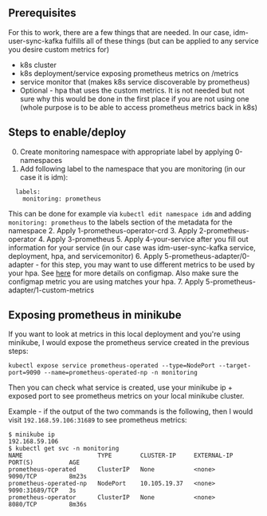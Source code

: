 
## Prerequisites 
For this to work, there are a few things that are needed.  In our case, idm-user-sync-kafka fulfills all of these things (but can be applied to any service you desire custom metrics for)
* k8s cluster
* k8s deployment/service exposing prometheus metrics on /metrics
* service monitor that (makes k8s service discoverable by prometheus) 
* Optional - hpa that uses the custom metrics.  It is not needed but not sure why this would be done in the first place if you are not using one (whole purpose is to be able to access prometheus metrics back in k8s)

## Steps to enable/deploy
0. Create monitoring namespace with appropriate label by applying 0-namespaces
1. Add following label to the namespace that you are monitoring (in our case it is idm):
```
  labels:
    monitoring: prometheus
```
This can be done for example via `kubectl edit namespace idm` and adding `monitoring: prometheus` to the labels section of the metadata for the namespace
2. Apply 1-prometheus-operator-crd
3. Apply 2-prometheus-operator
4. Apply 3-prometheus
5. Apply 4-your-service after you fill out information for your service (in our case was idm-user-sync-kafka service, deployment, hpa, and servicemonitor)
6. Apply 5-prometheus-adapter/0-adapter - for this step, you may want to use different metrics to be used by your hpa.  See [here](https://github.com/kubernetes-sigs/prometheus-adapter/blob/master/docs/config.md) for more details on configmap.  Also make sure the configmap metric you are using matches your hpa. 
7. Apply 5-prometheus-adapter/1-custom-metrics

## Exposing prometheus in minikube
If you want to look at metrics in this local deployment and you're using minikube, I would expose the prometheus service created in the previous steps:
```
kubectl expose service prometheus-operated --type=NodePort --target-port=9090 --name=prometheus-operated-np -n monitoring
```
Then you can check what service is created, use your minikube ip + exposed port to see prometheus metrics on your local minikube cluster. 

Example - if the output of the two commands is the following, then I would visit `192.168.59.106:31689` to see prometheus metrics:
```
$ minikube ip
192.168.59.106
$ kubectl get svc -n monitoring
NAME                     TYPE        CLUSTER-IP     EXTERNAL-IP   PORT(S)          AGE
prometheus-operated      ClusterIP   None           <none>        9090/TCP         8m23s
prometheus-operated-np   NodePort    10.105.19.37   <none>        9090:31689/TCP   3s
prometheus-operator      ClusterIP   None           <none>        8080/TCP         8m36s
```
